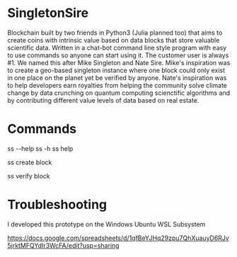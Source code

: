 # SingletonSire

Blockchain built by two friends in Python3 (Julia planned too) that aims to create coins with intrinsic value based on data blocks that store valuable scientific data. Written in a chat-bot command line style program with easy to use commands so anyone can start using it. The customer user is always #1. We named this after Mike Singleton and Nate Sire. Mike's inspiration was to create a geo-based singleton instance where one block could only exist in one place on the planet yet be verified by anyone. Nate's inspiration was to help developers earn royalties from helping the community solve climate change by data crunching on quantum computing scienctific algorithms and by contributing different value levels of data based on real estate.

# Commands

ss --help
ss -h
ss help

ss create block

ss verify block

# Troubleshooting

I developed this prototype on the Windows Ubuntu WSL Subsystem

https://docs.google.com/spreadsheets/d/1qfBeYJHq29zpu7QhXuauyD6RJv5jrktMFQYdIr3WcFA/edit?usp=sharing
